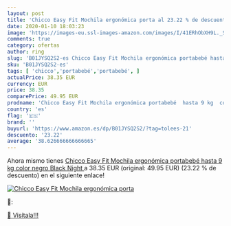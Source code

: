 ```yaml
---
layout: post
title: 'Chicco Easy Fit Mochila ergonómica porta al 23.22 % de descuento'
date: 2020-01-10 18:03:23
image: 'https://images-eu.ssl-images-amazon.com/images/I/41ERhObXH9L._SL200_.jpg'
comments: true
category: ofertas
author: ring
slug: 'B01JYSQ2S2-es Chicco Easy Fit Mochila ergonómica portabebé hasta 9 kg...'
sku: 'B01JYSQ2S2-es'
tags: [ 'chicco','portabebé','portabebé', ]
actualPrice: 38.35 EUR
currency: EUR
price: 38.35
comparePrice: 49.95 EUR
prodname: 'Chicco Easy Fit Mochila ergonómica portabebé  hasta 9 kg  color negro  Black Night '
country: 'es'
flag: '🇪🇸'
brand: ''
buyurl: 'https://www.amazon.es/dp/B01JYSQ2S2/?tag=tolees-21'
descuento: '23.22'
average: '38.626666666666665'
---
```


Ahora mismo tienes [Chicco Easy Fit Mochila ergonómica portabebé  hasta 9 kg  color negro  Black Night ](https://www.amazon.es/dp/B01JYSQ2S2/?tag=tolees-21) a 38.35 EUR (original: 49.95 EUR) (23.22 %  de descuento) en el siguiente enlace!

[![Chicco Easy Fit Mochila ergonómica porta](https://images-eu.ssl-images-amazon.com/images/I/41ERhObXH9L._SL200_.jpg)](https://www.amazon.es/dp/B01JYSQ2S2/?tag=tolees-21)

🔎:


[🛒 Visítala!!!](https://www.amazon.es/dp/B01JYSQ2S2/?tag=tolees-21)
